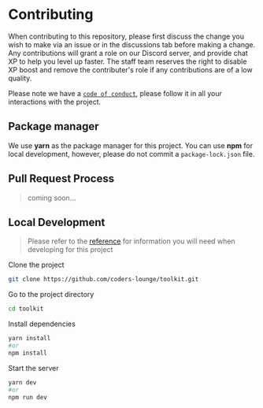 # Contributing

When contributing to this repository, please first discuss the change you wish to make via an issue or in the discussions tab before making a change. Any contributions will grant a role on our Discord server, and provide chat XP to help you level up faster. The staff team reserves the right to disable XP boost and remove the contributer's role if any contributions are of a low quality.

Please note we have a [`code of conduct`](/CODE_OF_CONDUCT.md), please follow it in all your interactions with the project.

## Package manager

We use **yarn** as the package manager for this project. You can use **npm** for local development, however, please do not commit a `package-lock.json` file.

## Pull Request Process

> coming soon...

## Local Development

> Please refer to the [reference](https://github.com/coders-lounge/toolkit#reference) for information you will need when developing for this project

Clone the project

```bash
git clone https://github.com/coders-lounge/toolkit.git
```

Go to the project directory

```bash
cd toolkit
```

Install dependencies

```bash
yarn install
#or
npm install
```

Start the server

```bash
yarn dev
#or
npm run dev
```
